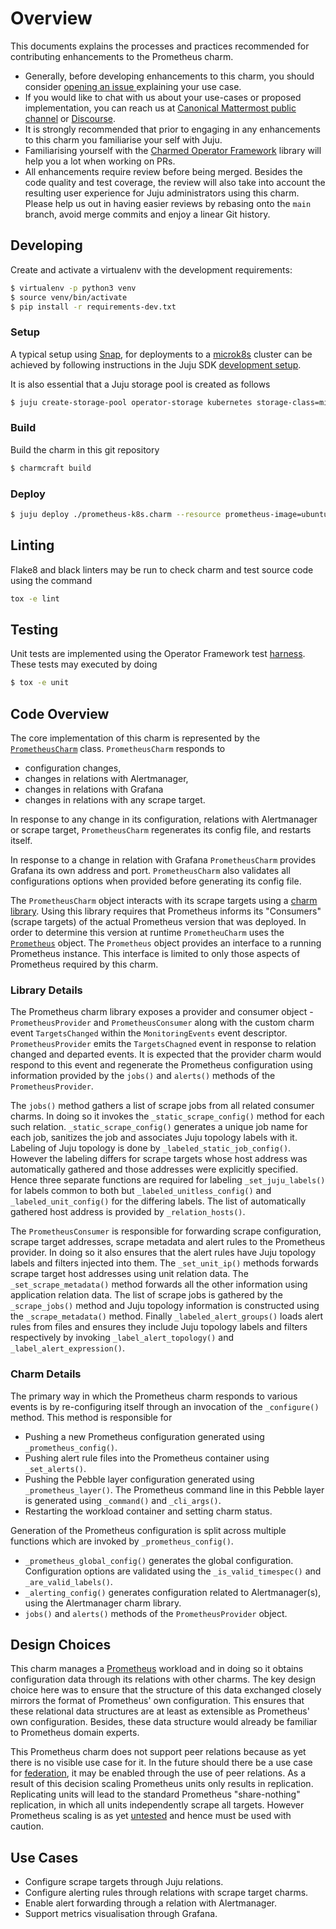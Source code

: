 # Overview

This documents explains the processes and practices recommended for
contributing enhancements to the Prometheus charm.

- Generally, before developing enhancements to this charm, you should consider
  [opening an issue ](https://github.com/canonical/prometheus-operator) explaining
  your use case.
- If you would like to chat with us about your use-cases or proposed
  implementation, you can reach us at
  [Canonical Mattermost public channel](https://chat.charmhub.io/charmhub/channels/charm-dev)
  or [Discourse](https://discourse.charmhub.io/).
- It is strongly recommended that prior to engaging in any enhancements
  to this charm you familiarise your self with Juju.
- Familiarising yourself with the
  [Charmed Operator Framework](https://juju.is/docs/sdk)
  library will help you a lot when working on PRs.
- All enhancements require review before being merged. Besides the
  code quality and test coverage, the review will also take into
  account the resulting user experience for Juju administrators using
  this charm. Please help us out in having easier reviews by rebasing
  onto the `main` branch, avoid merge commits and enjoy a linear Git
  history.

## Developing

Create and activate a virtualenv with the development requirements:

```bash
$ virtualenv -p python3 venv
$ source venv/bin/activate
$ pip install -r requirements-dev.txt
```

### Setup

A typical setup using [Snap](https://snapcraft.io/), for deployments
to a [microk8s](https://microk8s.io/) cluster can be achieved by
following instructions in the Juju SDK
[development setup](https://juju.is/docs/sdk/dev-setup).

It is also essential that a Juju storage pool is created as follows

```bash
$ juju create-storage-pool operator-storage kubernetes storage-class=microk8s-hostpath
```

### Build

Build the charm in this git repository

```bash
$ charmcraft build
```

### Deploy

```bash
$ juju deploy ./prometheus-k8s.charm --resource prometheus-image=ubuntu/prometheus:latest
```

## Linting
Flake8 and black linters may be run to check charm and test source code using the
command

```bash
tox -e lint
```

## Testing

Unit tests are implemented using the Operator Framework test
[harness](https://ops.readthedocs.io/en/latest/#module-ops.testing). These
tests may executed by doing

```bash
$ tox -e unit
```

## Code Overview

The core implementation of this charm is represented by the
[`PrometheusCharm`](src/charm.py) class. `PrometheusCharm` responds to

- configuration changes,
- changes in relations with Alertmanager,
- changes in relations with Grafana
- changes in relations with any scrape target.

In response to any change in its configuration, relations with
Alertmanager or scrape target, `PrometheusCharm` regenerates its
config file, and restarts itself.

In response to a change in relation with Grafana `PrometheusCharm`
provides Grafana its own address and port. `PrometheusCharm` also
validates all configurations options when provided before generating
its config file.

The `PrometheusCharm` object interacts with its scrape targets using a
[charm library](lib/charms/prometheus_k8s/v1/prometheus.py). Using this
library requires that Prometheus informs its "Consumers" (scrape targets)
of the actual Prometheus version that was deployed. In order to determine
this version at runtime `PrometheuCharm` uses the
[`Prometheus`](src/prometheus_server.py) object. The `Prometheus`
object provides an interface to a running Prometheus instance. This
interface is limited to only those aspects of Prometheus required by
this charm.

### Library Details

The Prometheus charm library exposes a provider and consumer object -
`PrometheusProvider` and `PrometheusConsumer` along with the custom
charm event `TargetsChanged` within the `MonitoringEvents` event
descriptor. `PrometheusProvider` emits the `TargetsChagned` event in
response to relation changed and departed events. It is expected that
the provider charm would respond to this event and regenerate the
Prometheus configuration using information provided by the `jobs()`
and `alerts()` methods of the `PrometheusProvider`.

The `jobs()` method gathers a list of scrape jobs from all related
consumer charms. In doing so it invokes the `_static_scrape_config()`
method for each such relation. `_static_scrape_config()` generates a
unique job name for each job, sanitizes the job and associates Juju
topology labels with it. Labeling of Juju topology is done by
`_labeled_static_job_config()`. However the labeling differs for
scrape targets whose host address was automatically gathered and those
addresses were explicitly specified. Hence three separate
functions are required for labeling `_set_juju_labels()` for labels
common to both but `_labeled_unitless_config()` and
`_labeled_unit_config()` for the differing labels. The list of
automatically gathered host address is provided by
`_relation_hosts()`.

The `PrometheusConsumer` is responsible for forwarding scrape
configuration, scrape target addresses, scrape metadata and alert
rules to the Prometheus provider. In doing so it also ensures that the
alert rules have Juju topology labels and filters injected into
them. The `_set_unit_ip()` methods forwards scrape target host
addresses using unit relation data. The `_set_scrape_metadata()`
method forwards all the other information using application relation
data. The list of scrape jobs is gathered by the `_scrape_jobs()`
method and Juju topology information is constructed using the
`_scrape_metadata()` method. Finally `_labeled_alert_groups()` loads
alert rules from files and ensures they include Juju topology labels
and filters respectively by invoking `_label_alert_topology()` and
`_label_alert_expression()`.

### Charm Details

The primary way in which the Prometheus charm responds to various
events is by re-configuring itself through an invocation of the
`_configure()` method. This method is responsible for

- Pushing a new Prometheus configuration generated using
  `_prometheus_config()`.
- Pushing alert rule files into the Prometheus container using
  `_set_alerts()`.
- Pushing the Pebble layer configuration generated using
  `_prometheus_layer()`. The Prometheus command line in this Pebble
  layer is generated using `_command()` and `_cli_args()`.
- Restarting the workload container and setting charm status.

Generation of the Prometheus configuration is split across multiple
functions which are invoked by `_prometheus_config()`.

- `_prometheus_global_config()` generates the global
  configuration. Configuration options are validated using the
  `_is_valid_timespec()` and `_are_valid_labels()`.
- `_alerting_config()` generates configuration related to
  Alertmanager(s), using the Alertmanager charm library.
- `jobs()` and `alerts()` methods of the `PrometheusProvider`
  object.

## Design Choices

This charm manages a [Prometheus](https://prometheus.io) workload and
in doing so it obtains configuration data through its relations with
other charms. The key design choice here was to ensure that the
structure of this data exchanged closely mirrors the format of
Prometheus' own configuration. This ensures that these relational data
structures are at least as extensible as Prometheus' own
configuration. Besides, these data structure would already be familiar
to Prometheus domain experts.

This Prometheus charm does not support peer relations because as yet
there is no visible use case for it. In the future should there be a
use case for
[federation](https://prometheus.io/docs/prometheus/latest/federation/),
it may be enabled through the use of peer relations. As a result of
this decision scaling Prometheus units only results in replication.
Replicating units will lead to the standard Prometheus "share-nothing"
replication, in which all units independently scrape all
targets. However Prometheus scaling is as yet
[untested](https://github.com/canonical/prometheus-operator/issues/59)
and hence must be used with caution.

## Use Cases

- Configure scrape targets through Juju relations.
- Configure alerting rules through relations with scrape target charms.
- Enable alert forwarding through a relation with Alertmanager.
- Support metrics visualisation through Grafana.

